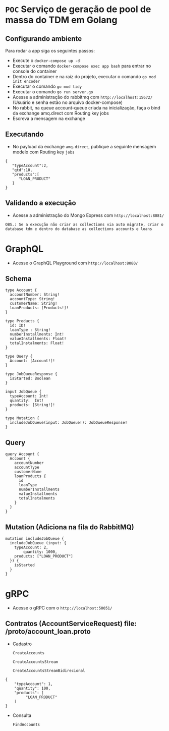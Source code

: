 # `POC` Serviço de geração de pool de massa do TDM em Golang

## Configurando ambiente

Para rodar a app siga os seguintes passos:

* Execute o `docker-compose up -d`
* Executar o comando `docker-compose exec app bash` para entrar no console do container
* Dentro do container e na raiz do projeto, executar o comando `go mod init encoder`
* Executar o comando `go mod tidy`
* Executar o comando `go run server.go`
* Acesse a administração do rabbitmq com `http://localhost:15672/` (Usuário e senha estão no arquivo docker-compose)
* No rabbit, na queue account-queue criada na inicialização, faça o bind da exchange amq.direct com Routing key jobs
* Escreva a mensagem na exchange

## Executando

* No payload da exchange `amq.direct`, publique a seguinte mensagem modelo com Routing key `jobs`
```
{
   "typeAccount":2,
   "qtd":10,
   "products":[
      "LOAN_PRODUCT"
   ]
}
```

## Validando a execução

* Acesse a administração do Mongo Express com `http://localhost:8081/`

`OBS.: Se a execução não criar as collections via auto migrate, criar o database tdm e dentro do database as collections accounts e loans` 

# GraphQL

* Acesse o GraphQL Playground com `http://localhost:8080/`

## Schema

```
type Account {
  accountNumber: String!
  accountType: String!
  customerName: String!
  loanProducts: [Products!]!
}

type Products {
  id: ID!
  loanType : String!
  numberInstallments: Int!
  valueInstallments: Float!
  totalInstalments: Float!
}

type Query {
  Account: [Account!]!
}

type JobQueueResponse {
  isStarted: Boolean
}

input JobQueue {
  typeAccount: Int!
  quantity:  Int!
  products: [String!]!
}

type Mutation {
  includeJobQueue(input: JobQueue!): JobQueueResponse!
}
```

## Query

```
query Account {
  Account {
    accountNumber
    accountType
    customerName
    loanProducts {
      id
      loanType
      numberInstallments
      valueInstallments
      totalInstalments
    }
  }
}
```
## Mutation (Adiciona na fila do RabbitMQ)

```
mutation includeJobQueue {
  includeJobQueue (input: {
    typeAccount: 2,
		quantity: 1000,
    products: ["LOAN_PRODUCT"]
  }) {
    isStarted
  }
}
```
# gRPC

* Acesse o gRPC com o `http://localhost:50051/`

## Contratos (AccountServiceRequest) file: /proto/account_loan.proto

* Cadastro

    `CreateAccounts`
    
    `CreateAccountsStream`
    
    `CreateAccountsStreamBidirecional`

```
{
    "typeAccount": 1,
    "quantity": 100,
    "products": [
         "LOAN_PRODUCT"
    ]
}
```
* Consulta

    `FindAccounts`
